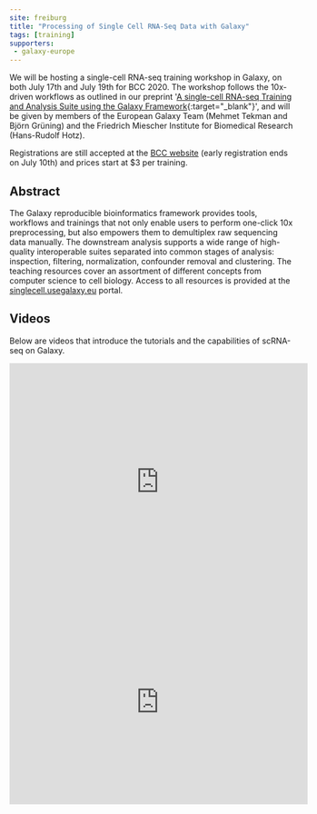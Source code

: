```yaml
---
site: freiburg
title: "Processing of Single Cell RNA-Seq Data with Galaxy"
tags: [training]
supporters:
 - galaxy-europe
---
```


We will be hosting a single-cell RNA-seq training workshop in Galaxy, on both July 17th and July 19th for BCC 2020. The workshop follows the 10x-driven workflows as outlined in our preprint '[A single-cell RNA-seq Training and Analysis Suite using the Galaxy Framework](https://www.biorxiv.org/content/10.1101/2020.06.06.137570v3){:target="_blank"}', and will be given by members of the European Galaxy Team (Mehmet Tekman and Björn Grüning) and the Friedrich Miescher Institute for Biomedical Research (Hans-Rudolf Hotz).

Registrations are still accepted at the [BCC website](https://bcc2020.github.io/Registration/) (early registration ends on July 10th) and prices start at $3 per training.

## Abstract

The Galaxy reproducible bioinformatics framework provides tools, workflows and trainings that not only enable users to perform one-click 10x preprocessing, but also empowers them to demultiplex raw sequencing data manually. The downstream analysis supports a wide range of high-quality interoperable suites separated into common stages of analysis: inspection, filtering, normalization, confounder removal and clustering. The teaching resources cover an assortment of different concepts from computer science to cell biology. Access to all resources is provided at the [singlecell.usegalaxy.eu](https://singlecell.usegalaxy.eu) portal.

## Videos

Below are videos that introduce the tutorials and the capabilities of scRNA-seq on Galaxy.

<div class="multiple-img">
    <iframe width="525" height="417" src="https://www.youtube.com/embed/W2JB3F1ua1s" frameborder="0" allow="accelerometer; autoplay; encrypted-media; gyroscope; picture-in-picture" allowfullscreen></iframe>
    <iframe width="525" height="360" src="https://www.youtube.com/embed/eRrheV10frE" frameborder="0" allow="accelerometer; autoplay; encrypted-media; gyroscope; picture-in-picture" allowfullscreen></iframe>
</div>

